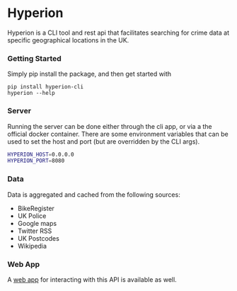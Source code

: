 # Hyperion

Hyperion is a CLI tool and rest api that facilitates searching for crime data
at specific geographical locations in the UK.

### Getting Started

Simply pip install the package, and then get started with

    pip install hyperion-cli
    hyperion --help

### Server

Running the server can be done either through the cli app, or via a the
official docker container. There are some environment variables that
can be used to set the host and port (but are overridden by the CLI args).

```bash
HYPERION_HOST=0.0.0.0
HYPERION_PORT=8080
```

### Data

Data is aggregated and cached from the following sources:

- BikeRegister
- UK Police
- Google maps
- Twitter RSS
- UK Postcodes
- Wikipedia

### Web App

A [web app](https://github.com/arlyon/hyperion-web) for interacting
with this API is available as well.